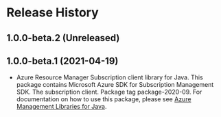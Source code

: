 # Release History

## 1.0.0-beta.2 (Unreleased)


## 1.0.0-beta.1 (2021-04-19)

- Azure Resource Manager Subscription client library for Java. This package contains Microsoft Azure SDK for Subscription Management SDK. The subscription client. Package tag package-2020-09. For documentation on how to use this package, please see [Azure Management Libraries for Java](https://aka.ms/azsdk/java/mgmt).